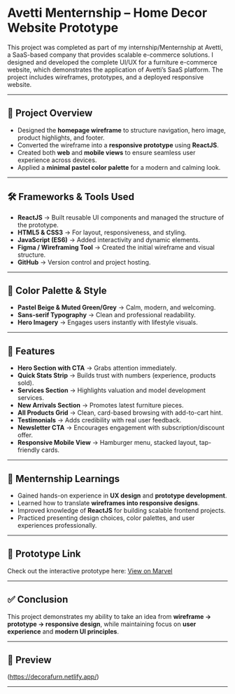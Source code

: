 # Avetti Menternship – Home Decor Website Prototype

This project was completed as part of my internship/Menternship at Avetti, a SaaS-based company that provides scalable e-commerce solutions. I designed and developed the complete UI/UX for a furniture e-commerce website, which demonstrates the application of Avetti’s SaaS platform. The project includes wireframes, prototypes, and a deployed responsive website.

---

## 🚀 Project Overview
- Designed the **homepage wireframe** to structure navigation, hero image, product highlights, and footer.
- Converted the wireframe into a **responsive prototype** using **ReactJS**.
- Created both **web** and **mobile views** to ensure seamless user experience across devices.
- Applied a **minimal pastel color palette** for a modern and calming look.

---

## 🛠 Frameworks & Tools Used
- **ReactJS** → Built reusable UI components and managed the structure of the prototype.
- **HTML5 & CSS3** → For layout, responsiveness, and styling.
- **JavaScript (ES6)** → Added interactivity and dynamic elements.
- **Figma / Wireframing Tool** → Created the initial wireframe and visual structure.
- **GitHub** → Version control and project hosting.

---

## 🎨 Color Palette & Style
- **Pastel Beige & Muted Green/Grey** → Calm, modern, and welcoming.
- **Sans-serif Typography** → Clean and professional readability.
- **Hero Imagery** → Engages users instantly with lifestyle visuals.

---

## 📱 Features
- **Hero Section with CTA** → Grabs attention immediately.  
- **Quick Stats Strip** → Builds trust with numbers (experience, products sold).  
- **Services Section** → Highlights valuation and model development services.  
- **New Arrivals Section** → Promotes latest furniture pieces.  
- **All Products Grid** → Clean, card-based browsing with add-to-cart hint.  
- **Testimonials** → Adds credibility with real user feedback.  
- **Newsletter CTA** → Encourages engagement with subscription/discount offer.  
- **Responsive Mobile View** → Hamburger menu, stacked layout, tap-friendly cards.

---

## 📖 Menternship Learnings
- Gained hands-on experience in **UX design** and **prototype development**.  
- Learned how to translate **wireframes into responsive designs**.  
- Improved knowledge of **ReactJS** for building scalable frontend projects.  
- Practiced presenting design choices, color palettes, and user experiences professionally.

---

## 🎨 Prototype Link
Check out the interactive prototype here: [View on Marvel](https://marvelapp.com/prototype/1c7i7614)

---

## ✅ Conclusion
This project demonstrates my ability to take an idea from **wireframe → prototype → responsive design**, while maintaining focus on **user experience** and **modern UI principles**.  

---

## 🔗 Preview
(https://decorafurn.netlify.app/)

---
